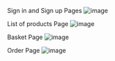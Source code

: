 
 

Sign in and Sign up Pages
![image](https://github.com/Yunus-Gunes/e-commerce-frontend/assets/71487722/b1c205a7-55c4-4951-90b3-43de2235d952)

List of products Page
![image](https://github.com/Yunus-Gunes/e-commerce-frontend/assets/71487722/472f5e1d-c944-47cb-9e86-6b04aed68a46)

Basket Page
![image](https://github.com/Yunus-Gunes/e-commerce-frontend/assets/71487722/65430ee0-01f1-4add-b09d-ada607d636bd)

Order Page
![image](https://github.com/Yunus-Gunes/e-commerce-frontend/assets/71487722/22a36f1b-3009-44bd-9c50-4248288d4ce8)

